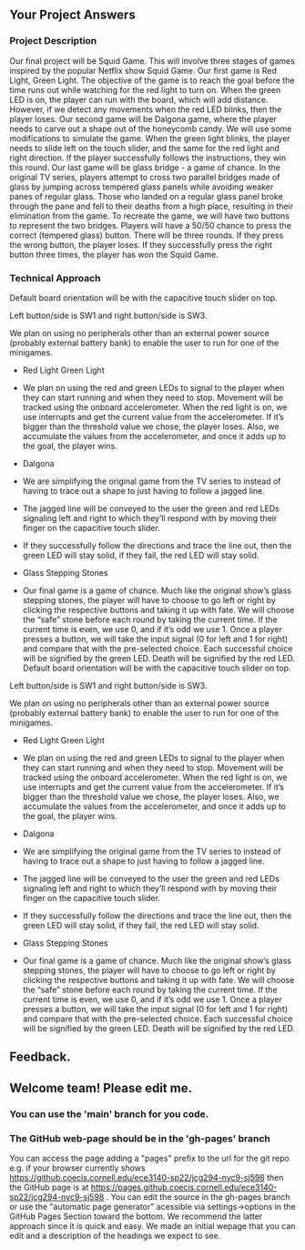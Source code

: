 ## Your Project Answers

### Project Description

Our final project will be Squid Game. This will involve three stages of games inspired by the popular Netflix show Squid Game. Our first game is Red Light, Green Light. The objective of the game is to reach the goal before the time runs out while watching for the red light to turn on. When the green LED is on, the player can run with the board, which will add distance. However, if we detect any movements when the red LED blinks, then the player loses. Our second game will be Dalgona game, where the player needs to carve out a shape out of the honeycomb candy. We will use some modifications to simulate the game. When the green light blinks, the player needs to slide left on the touch slider, and the same for the red light and right direction. If the player successfully follows the instructions, they win this round. Our last game will be glass bridge - a game of chance. In the original TV series, players attempt to cross two parallel bridges made of glass by jumping across tempered glass panels while avoiding weaker panes of regular glass. Those who landed on a regular glass panel broke through the pane and fell to their deaths from a high place, resulting in their elimination from the game. To recreate the game, we will have two buttons to represent the two bridges. Players will have a 50/50 chance to press the correct (tempered glass) button. There will be three rounds. If they press the wrong button, the player loses. If they successfully press the right button three times, the player has won the Squid Game.
### Technical Approach

Default board orientation will be with the capacitive touch slider on top.

Left button/side is SW1 and right button/side is SW3.

We plan on using no peripherals other than an external power source (probably external battery bank) to enable the user to run for one of the minigames.

* Red Light Green Light

* We plan on using the red and green LEDs to signal to the player when they can start running and when they need to stop. Movement will be tracked using the onboard accelerometer. When the red light is on, we use interrupts and get the current value from the accelerometer. If it’s bigger than the threshold value we chose, the player loses. Also, we accumulate the values from the accelerometer, and once it adds up to the goal, the player wins. 

* Dalgona

* We are simplifying the original game from the TV series to instead of having to trace out a shape to just having to follow a jagged line.

* The jagged line will be conveyed to the user the green and red LEDs signaling left and right to which they’ll respond with by moving their finger on the capacitive touch slider.

* If they successfully follow the directions and trace the line out, then the green LED will stay solid, if they fail, the red LED will stay solid.

* Glass Stepping Stones

* Our final game is a game of chance. Much like the original show’s glass stepping stones, the player will have to choose to go left or right by clicking the respective buttons and taking it up with fate. We will choose the “safe” stone before each round by taking the current time. If the current time is even, we use 0, and if it’s odd we use 1. Once a player presses a button, we will take the input signal (0 for left and 1 for right) and compare that with the pre-selected choice. Each successful choice will be signified by the green LED. Death will be signified by the red LED.
Default board orientation will be with the capacitive touch slider on top.

Left button/side is SW1 and right button/side is SW3.

We plan on using no peripherals other than an external power source (probably external battery bank) to enable the user to run for one of the minigames.

* Red Light Green Light

* We plan on using the red and green LEDs to signal to the player when they can start running and when they need to stop. Movement will be tracked using the onboard accelerometer. When the red light is on, we use interrupts and get the current value from the accelerometer. If it’s bigger than the threshold value we chose, the player loses. Also, we accumulate the values from the accelerometer, and once it adds up to the goal, the player wins. 

* Dalgona

* We are simplifying the original game from the TV series to instead of having to trace out a shape to just having to follow a jagged line.

* The jagged line will be conveyed to the user the green and red LEDs signaling left and right to which they’ll respond with by moving their finger on the capacitive touch slider.

* If they successfully follow the directions and trace the line out, then the green LED will stay solid, if they fail, the red LED will stay solid.

* Glass Stepping Stones

* Our final game is a game of chance. Much like the original show’s glass stepping stones, the player will have to choose to go left or right by clicking the respective buttons and taking it up with fate. We will choose the “safe” stone before each round by taking the current time. If the current time is even, we use 0, and if it’s odd we use 1. Once a player presses a button, we will take the input signal (0 for left and 1 for right) and compare that with the pre-selected choice. Each successful choice will be signified by the green LED. Death will be signified by the red LED.

## Feedback.

## Welcome team! Please edit me.
### You can use the 'main' branch for you code.
### The GitHub web-page should be in the 'gh-pages' branch
You can access the page adding a "pages" prefix to the url for the git repo e.g. if your browser currently shows https://github.coecis.cornell.edu/ece3140-sp22/jcg294-nyc9-sj598 then the GitHub page is at https://pages.github.coecis.cornell.edu/ece3140-sp22/jcg294-nyc9-sj598 . You can edit the source in the gh-pages branch or use the "automatic page generator" acessible via settings->options in the GitHub Pages Section toward the bottom. We recommend the latter approach since it is quick and easy. We made an initial wepage that you can edit and a description of the headings we expect to see.
